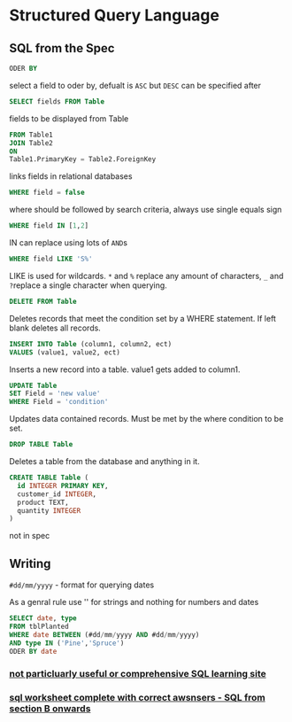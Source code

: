# Structured Query Language

## SQL from the Spec

```SQL
ODER BY
```
select a field to oder by, defualt is `ASC` but `DESC` can be specified after

```SQL
SELECT fields FROM Table
```
fields to be displayed from Table

```SQL
FROM Table1
JOIN Table2 
ON 
Table1.PrimaryKey = Table2.ForeignKey
```
links fields in relational databases

```SQL
WHERE field = false
```
where should be followed by search criteria, always use single equals sign

```SQL
WHERE field IN [1,2]
```
IN can replace using lots of `AND`s

```SQL
WHERE field LIKE 'S%'
```
LIKE is used for wildcards. `*` and  `%` replace any amount of characters, `_` and `?`replace a single character when querying.

```SQL
DELETE FROM Table
```
Deletes records that meet the condition set by a WHERE statement. If left blank deletes all records.

```SQL
INSERT INTO Table (column1, column2, ect)
VALUES (value1, value2, ect)
```
Inserts a new record into a table. value1 gets added to column1.

```SQL
UPDATE Table
SET Field = 'new value'
WHERE Field = 'condition'
```
Updates data contained records. Must be met by the where condition to be set.

```SQL
DROP TABLE Table
```
Deletes a table from the database and anything in it.

```SQL
CREATE TABLE Table (
  id INTEGER PRIMARY KEY,
  customer_id INTEGER,
  product TEXT,
  quantity INTEGER
)
```
not in spec

## Writing
`#dd/mm/yyyy` - format for querying dates

As a genral rule use '' for strings and nothing for numbers and dates

```SQL
SELECT date, type
FROM tblPlanted
WHERE date BETWEEN (#dd/mm/yyyy AND #dd/mm/yyyy)
AND type IN ('Pine','Spruce')
ODER BY date
```

### [not particluarly useful or comprehensive SQL learning site](https://sqlzoo.net/wiki/SQL_Tutorial)

### [sql worksheet complete with correct awsnsers - SQL from section B onwards](https://github.com/JachymT/a-level-cs-blog/blob/main/Computer%20Systems/1.3/1.3.2/Databases%20Worksheet.pdf)
